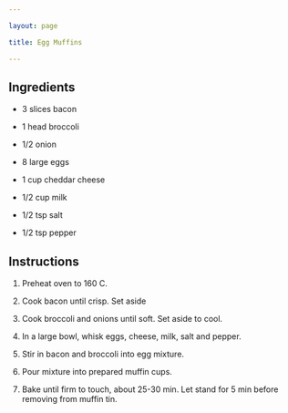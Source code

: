 ```yaml
---

layout: page

title: Egg Muffins

---
```


## Ingredients

* 3 slices bacon

* 1 head broccoli

* 1/2 onion

* 8 large eggs

* 1 cup cheddar cheese

* 1/2 cup milk

* 1/2 tsp salt

* 1/2 tsp pepper

## Instructions

1. Preheat oven to 160 C.

2. Cook bacon until crisp. Set aside

3. Cook broccoli and onions until soft. Set aside to cool.

4. In a large bowl, whisk eggs, cheese, milk, salt and pepper.

5. Stir in bacon and broccoli into egg mixture.

6. Pour mixture into prepared muffin cups.

7. Bake until firm to touch, about 25-30 min. Let stand for 5 min before removing from muffin tin.
